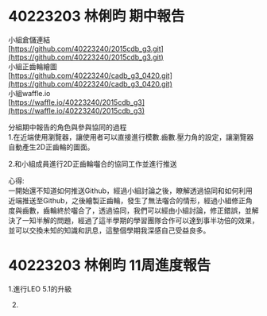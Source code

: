 # 40223203 林俐昀 期中報告
小組倉儲連結  
[https://github.com/40223240/2015cdb_g3.git](https://github.com/40223240/2015cdb_g3.git)  
小組正齒輪繪圖    
[https://github.com/40223240/cadb_g3_0420.git](https://github.com/40223240/cadb_g3_0420.git)  
小組waffle.io  
[https://waffle.io/40223240/2015cdb_g3](https://waffle.io/40223240/2015cdb_g3)  

分組期中報告的角色與參與協同的過程  
1.在近端使用瀏覽器，讓使用者可以直接進行模數.齒數.壓力角的設定，讓瀏覽器自動產生2D正齒輪的圖面。  

2.和小組成員進行2D正齒輪囓合的協同工作並進行推送  

心得:  
一開始還不知道如何推送Github，經過小組討論之後，瞭解透過協同和如何利用近端推送至Github，之後繪製正齒輪，發生了無法囓合的情形，經過小組修正角度與齒數，齒輪終於囓合了，透過協同，我們可以經由小組討論，修正錯誤，並解決了一知半解的問題，經過了這半學期的學習團隊合作可以達到事半功倍的效果，並可以交換未知的知識和訊息，這整個學期我深感自己受益良多。

# 40223203 林俐昀 11周進度報告

1.進行LEO 5.1的升級

2.